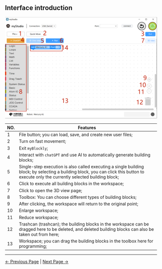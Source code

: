 ## Interface introduction

<img src="..\..\..\..\resources\5-BasicApplication\5.2-ApplicationUse\5.2.1-mystudio\1-myblockly\images\2\1.png" style="zoom: 67%;" />





| NO.  | Features                                                     |
| :--- | ------------------------------------------------------------ |
| 1    | File button; you can load, save, and create new user files;  |
| 2    | Turn on fast movement;                                       |
| 3    | Exit `myBlockly`;                                            |
| 4    | Interact with `chatGPT` and use AI to automatically generate building blocks; |
| 5    | Single-step execution is also called executing a single building block; by selecting a building block, you can click this button to execute only the currently selected building block; |
| 6    | Click to execute all building blocks in the workspace;       |
| 7    | Click to open the 3D view page;                              |
| 8    | Toolbox: You can choose different types of building blocks;  |
| 9    | After clicking, the workspace will return to the original point; |
| 10   | Enlarge workspace;                                           |
| 11   | Reduce workspace;                                            |
| 12   | Trashcan (trashcan); the building blocks in the workspace can be dragged here to be deleted, and deleted building blocks can also be taken out from here; |
| 13   | Workspace; you can drag the building blocks in the toolbox here for programming; |


---

[← Previous Page](./1-myBlocklyFirstUse.md) | [Next Page →](./3-littleCase.md)
